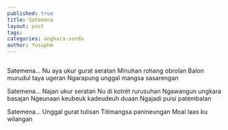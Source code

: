 ```yaml
---
published: true
title: Satemena
layout: post
tags: 
categories: ungkara-sunda
author: Yusuphm
---
```


>```
Satemena...
Nu aya ukur gurat seratan
Minuhan rohang obrolan
Balon murudul taya ugeran
Ngarapung unggal mangsa sasarengan
>
Satemena...
Najan ukur seratan
Nu di kotrét rurusuhan
Ngawangun ungkara basajan
Ngeunaan keubeuk kadeudeuh duaan
Ngajadi puisi patémbalan
>
Satemena...
Unggal gurat tulisan
Titimangsa panineungan
Moal laas ku wilangan
```
